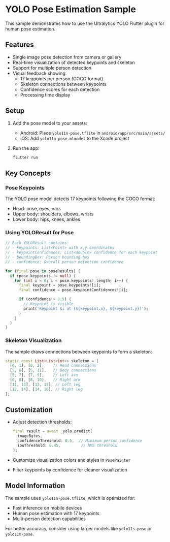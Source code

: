 # YOLO Pose Estimation Sample

This sample demonstrates how to use the Ultralytics YOLO Flutter plugin for human pose estimation.

## Features

- Single image pose detection from camera or gallery
- Real-time visualization of detected keypoints and skeleton
- Support for multiple person detection
- Visual feedback showing:
  - 17 keypoints per person (COCO format)
  - Skeleton connections between keypoints
  - Confidence scores for each detection
  - Processing time display

## Setup

1. Add the pose model to your assets:
   - Android: Place `yolo11n-pose.tflite` in `android/app/src/main/assets/`
   - iOS: Add `yolo11n-pose.mlmodel` to the Xcode project

2. Run the app:
   ```bash
   flutter run
   ```

## Key Concepts

### Pose Keypoints

The YOLO pose model detects 17 keypoints following the COCO format:

- Head: nose, eyes, ears
- Upper body: shoulders, elbows, wrists
- Lower body: hips, knees, ankles

### Using YOLOResult for Pose

```dart
// Each YOLOResult contains:
// - keypoints: List<Point> with x,y coordinates
// - keypointConfidences: List<double> confidence for each keypoint
// - boundingBox: Person bounding box
// - confidence: Overall person detection confidence

for (final pose in poseResults) {
  if (pose.keypoints != null) {
    for (int i = 0; i < pose.keypoints!.length; i++) {
      final keypoint = pose.keypoints![i];
      final confidence = pose.keypointConfidences![i];

      if (confidence > 0.5) {
        // Keypoint is visible
        print('Keypoint $i at (${keypoint.x}, ${keypoint.y})');
      }
    }
  }
}
```

### Skeleton Visualization

The sample draws connections between keypoints to form a skeleton:

```dart
static const List<List<int>> skeleton = [
  [0, 1], [0, 2],    // Head connections
  [5, 6], [5, 11],   // Body connections
  [5, 7], [7, 9],    // Left arm
  [6, 8], [8, 10],   // Right arm
  [11, 13], [13, 15], // Left leg
  [12, 14], [14, 16], // Right leg
];
```

## Customization

- Adjust detection thresholds:

  ```dart
  final result = await _yolo.predict(
    imageBytes,
    confidenceThreshold: 0.5,  // Minimum person confidence
    iouThreshold: 0.45,         // NMS threshold
  );
  ```

- Customize visualization colors and styles in `PosePainter`
- Filter keypoints by confidence for cleaner visualization

## Model Information

The sample uses `yolo11n-pose.tflite`, which is optimized for:

- Fast inference on mobile devices
- Human pose estimation with 17 keypoints
- Multi-person detection capabilities

For better accuracy, consider using larger models like `yolo11s-pose` or `yolo11m-pose`.
